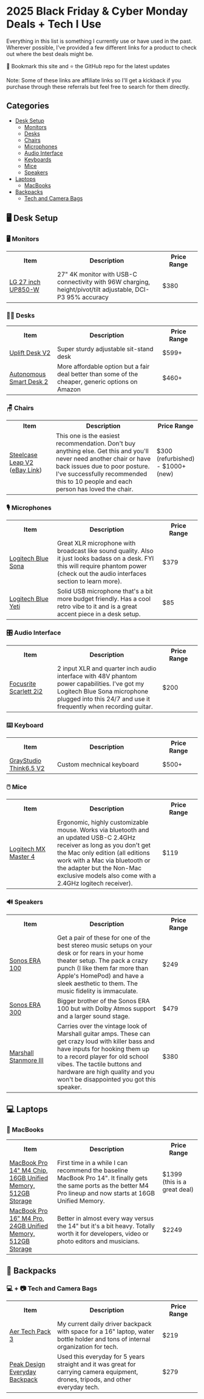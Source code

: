 # 2025 Black Friday & Cyber Monday Deals + Tech I Use

Everything in this list is something I currently use or have used in the past. Wherever possible, I've provided a few different links for a product to check out where the best deals might be.

🚨 Bookmark this site and ⭐️ the GitHub repo for the latest updates

Note: Some of these links are affiliate links so I'll get a kickback if you purchase through these referrals but feel free to search for them directly.

## Categories

- [Desk Setup](#️-desk-setup)
  - [Monitors](#️-monitors)
  - [Desks](#-desks)
  - [Chairs](#-chairs)
  - [Microphones](#️-monitors)
  - [Audio Interface](#️-audio-interface)
  - [Keyboards](#️-keyboard)
  - [Mice](#️-mice)
  - [Speakers](#-speakers)
- [Laptops](#-laptops)
  - [MacBooks](#-macbooks)
- [Backpacks](#-backpacks)
  - [Tech and Camera Bags](#---tech-and-camera-bags)

## 🖥️ Desk Setup

### 🖥️ Monitors

<table width="100%">
<tr>
    <th width="25%">Item</th>
    <th width="55%">Description</th>
    <th width="20%">Price Range</th>
</tr>
<tr>
    <td><a href="https://amzn.to/48ZEL9S">LG 27 inch UP850-W</a></td>
    <td>27" 4K monitor with USB-C connectivity with 96W charging, height/pivot/tilt adjustable, DCI-P3 95% accuracy</td>
    <td>$380</td>
</tr>
</table>

### 👨‍💻 Desks

<table width="100%">
<tr>
    <th width="25%">Item</th>
    <th width="55%">Description</th>
    <th width="20%">Price Range</th>
</tr>
<tr>
    <td><a href="https://www.upliftdesk.com/uplift-v2-standing-desk-v2-or-v2-commercial/">Uplift Desk V2</a></td>
    <td>Super sturdy adjustable sit-stand desk</td>
    <td>$599+</td>
</tr>
<tr>
    <td><a href="https://www.autonomous.ai?rid=7fa0ae">Autonomous Smart Desk 2</a></td>
    <td>More affordable option but a fair deal better than some of the cheaper, generic options on Amazon</td>
    <td>$460+</td>
</tr>
</table>

### 🪑 Chairs

<table width="100%">
<tr>
    <th width="25%">Item</th>
    <th width="55%">Description</th>
    <th width="20%">Price Range</th>
</tr>
<tr>
    <td><a href="https://amzn.to/40SGKdK">Steelcase Leap V2</a> (<a href="https://www.ebay.com/itm/134004247228">eBay Link</a>)</td>
    <td>This one is the easiest recommendation. Don't buy anything else. Get this and you'll never need another chair or have back issues due to poor posture. I've successfully recommended this to 10 people and each person has loved the chair.</td>
    <td>$300 (refurbished) - $1000+ (new)</td>
</tr>
</table>

### 🎙️ Microphones

<table width="100%">
<tr>
    <th width="25%">Item</th>
    <th width="55%">Description</th>
    <th width="20%">Price Range</th>
</tr>
<tr>
    <td>
      <a href="https://amzn.to/4qiiEDx">
        Logitech Blue Sona
      </a>
    </td>
    <td>
      Great XLR microphone with broadcast like sound quality. Also it just looks badass on a desk. FYI this will require phantom power (check out the audio interfaces section to learn more).
    </td>
    <td>$379</td>
</tr>
<tr>
    <td>
      <a href="https://amzn.to/3YUiCoG">
        Logitech Blue Yeti
      </a>
    </td>
    <td>
      Solid USB microphone that's a bit more budget friendly. Has a cool retro vibe to it and is a great accent piece in a desk setup.
    </td>
    <td>$85</td>
</tr>
</table>

### 🎛️ Audio Interface

<table width="100%">
<tr>
    <th width="25%">Item</th>
    <th width="55%">Description</th>
    <th width="20%">Price Range</th>
</tr>
<tr>
    <td>
      <a href="https://amzn.to/3YUiHJ0">
        Focusrite Scarlett 2i2
      </a>
    </td>
    <td>
      2 input XLR and quarter inch audio interface with 48V phantom power capabilities. I've got my Logitech Blue Sona microphone plugged into this 24/7 and use it frequently when recording guitar.
    </td>
    <td>$200</td>
</tr>
</table>

### ⌨️ Keyboard

<table width="100%">
<tr>
    <th width="25%">Item</th>
    <th width="55%">Description</th>
    <th width="20%">Price Range</th>
</tr>
<tr>
    <td>
      <a href="https://graystudio.club/products/gb-think6-5-v2">
        GrayStudio Think6.5 V2
      </a>
    </td>
    <td>
      Custom mechnical keyboard
    </td>
    <td>$500+</td>
</tr>
</table>

### 🖱️ Mice

<table width="100%">
<tr>
    <th width="25%">Item</th>
    <th width="55%">Description</th>
    <th width="20%">Price Range</th>
</tr>
<tr>
    <td>
      <a href="https://amzn.to/46TbRbX">
        Logitech MX Master 4
      </a>
    </td>
    <td>
      Ergonomic, highly customizable mouse. Works via bluetooth and an updated USB-C 2.4GHz receiver as long as you don't get the Mac only edition (all editions work with a Mac via bluetooth or the adapter but the Non-Mac exclusive models also come with a 2.4GHz logitech receiver).
    </td>
    <td>$119</td>
</tr>
</table>

### 🔊 Speakers

<table width="100%">
<tr>
    <th width="25%">Item</th>
    <th width="55%">Description</th>
    <th width="20%">Price Range</th>
</tr>
<tr>
    <td>
      <a href="https://amzn.to/3ZeFGQi">
        Sonos ERA 100
      </a>
    </td>
    <td>
      Get a pair of these for one of the best stereo music setups on your desk or for rears in your home theater setup. The pack a crazy punch (I like them far more than Apple's HomePod) and have a sleek aesthetic to them. The music fidelity is immaculate.
    </td>
    <td>$249</td>
</tr>
<tr>
    <td>
      <a href="https://amzn.to/40PdzZf">
        Sonos ERA 300
      </a>
    </td>
    <td>
      Bigger brother of the Sonos ERA 100 but with Dolby Atmos support and a larger sound stage.
    </td>
    <td>$479</td>
</tr>
<tr>
    <td>
      <a href="https://amzn.to/3Ok7AnP">
        Marshall Stanmore III
      </a>
    </td>
    <td>
      Carries over the vintage look of Marshall guitar amps. These can get crazy loud with killer bass and have inputs for hooking them up to a record player for old school vibes. The tactile buttons and hardware are high quality and you won't be disappointed you got this speaker.
    </td>
    <td>$380</td>
</tr>
</table>

## 💻 Laptops

###  MacBooks

<table width="100%">
<tr>
    <th width="25%">Item</th>
    <th width="55%">Description</th>
    <th width="20%">Price Range</th>
</tr>
<tr>
    <td>
      <a href="https://amzn.to/3CEUGyg">
        MacBook Pro 14" M4 Chip, 16GB Unified Memory, 512GB Storage
      </a>
    </td>
    <td>
      First time in a while I can recommend the baseline MacBook Pro 14". It finally gets the same ports as the better M4 Pro lineup and now starts at 16GB Unified Memory.
    </td>
    <td>$1399 (this is a great deal)</td>
</tr>
<tr>
    <td>
      <a href="https://amzn.to/3V3s2gn">
        MacBook Pro 16" M4 Pro, 24GB Unified Memory, 512GB Storage
      </a>
    </td>
    <td>
      Better in almost every way versus the 14" but it's a bit heavy. Totally worth it for developers, video or photo editors and musicians.
    </td>
    <td>$2249</td>
</tr>
</table>

## 🎒 Backpacks

### 💻 + 📷 Tech and Camera Bags

<table width="100%">
<tr>
    <th width="25%">Item</th>
    <th width="55%">Description</th>
    <th width="20%">Price Range</th>
</tr>
<tr>
    <td>
      <a href="https://aersf.com/collections/backpacks/products/tech-pack-3?country=US">
        Aer Tech Pack 3
      </a>
    </td>
    <td>
      My current daily driver backpack with space for a 16" laptop, water bottle holder and tons of internal organization for tech.
    </td>
    <td>$219</td>
</tr>
<tr>
    <td>
      <a href="https://www.peakdesign.com/products/everyday-backpack?Size=20L&Color=Charcoal">
        Peak Design Everyday Backpack
      </a>
    </td>
    <td>
      Used this everyday for 5 years straight and it was great for carrying camera equipment, drones, tripods, and other everyday tech.
    </td>
    <td>$279</td>
</tr>
</table>
